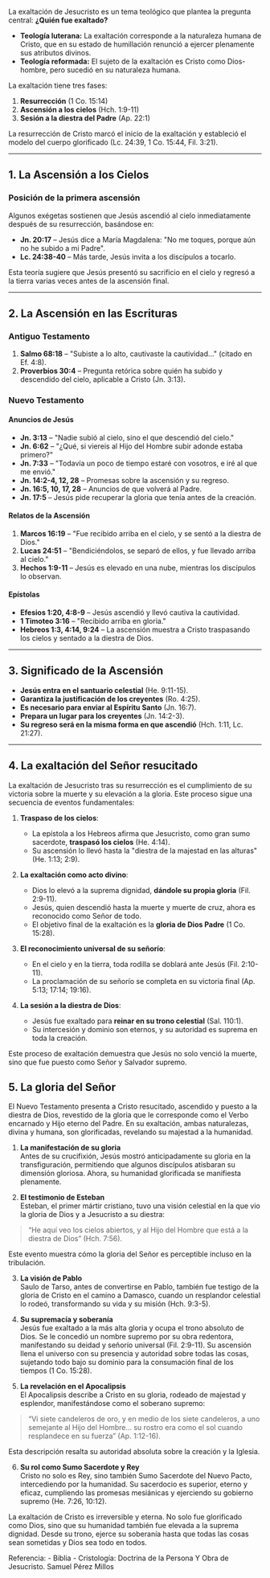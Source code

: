 
La exaltación de Jesucristo es un tema teológico que plantea la pregunta central: **¿Quién fue exaltado?**  
- **Teología luterana:** La exaltación corresponde a la naturaleza humana de Cristo, que en su estado de humillación renunció a ejercer plenamente sus atributos divinos.  
- **Teología reformada:** El sujeto de la exaltación es Cristo como Dios-hombre, pero sucedió en su naturaleza humana.

La exaltación tiene tres fases:  
1. **Resurrección** (1 Co. 15:14)  
2. **Ascensión a los cielos** (Hch. 1:9-11)  
3. **Sesión a la diestra del Padre** (Ap. 22:1)

La resurrección de Cristo marcó el inicio de la exaltación y estableció el modelo del cuerpo glorificado (Lc. 24:39, 1 Co. 15:44, Fil. 3:21).

---

## **1. La Ascensión a los Cielos**
### **Posición de la primera ascensión**
Algunos exégetas sostienen que Jesús ascendió al cielo inmediatamente después de su resurrección, basándose en:  
- **Jn. 20:17** – Jesús dice a María Magdalena: "No me toques, porque aún no he subido a mi Padre".  
- **Lc. 24:38-40** – Más tarde, Jesús invita a los discípulos a tocarlo.  

Esta teoría sugiere que Jesús presentó su sacrificio en el cielo y regresó a la tierra varias veces antes de la ascensión final.

---

## **2. La Ascensión en las Escrituras**
### **Antiguo Testamento**
1. **Salmo 68:18** – "Subiste a lo alto, cautivaste la cautividad..." (citado en Ef. 4:8).  
2. **Proverbios 30:4** – Pregunta retórica sobre quién ha subido y descendido del cielo, aplicable a Cristo (Jn. 3:13).

### **Nuevo Testamento**
#### **Anuncios de Jesús**
- **Jn. 3:13** – "Nadie subió al cielo, sino el que descendió del cielo."  
- **Jn. 6:62** – "¿Qué, si viereis al Hijo del Hombre subir adonde estaba primero?"  
- **Jn. 7:33** – "Todavía un poco de tiempo estaré con vosotros, e iré al que me envió."  
- **Jn. 14:2-4, 12, 28** – Promesas sobre la ascensión y su regreso.  
- **Jn. 16:5, 10, 17, 28** – Anuncios de que volverá al Padre.  
- **Jn. 17:5** – Jesús pide recuperar la gloria que tenía antes de la creación.

#### **Relatos de la Ascensión**
1. **Marcos 16:19** – "Fue recibido arriba en el cielo, y se sentó a la diestra de Dios."  
2. **Lucas 24:51** – "Bendiciéndolos, se separó de ellos, y fue llevado arriba al cielo."  
3. **Hechos 1:9-11** – Jesús es elevado en una nube, mientras los discípulos lo observan.  

#### **Epístolas**
- **Efesios 1:20, 4:8-9** – Jesús ascendió y llevó cautiva la cautividad.  
- **1 Timoteo 3:16** – "Recibido arriba en gloria."  
- **Hebreos 1:3, 4:14, 9:24** – La ascensión muestra a Cristo traspasando los cielos y sentado a la diestra de Dios.  

---

## **3. Significado de la Ascensión**
- **Jesús entra en el santuario celestial** (He. 9:11-15).  
- **Garantiza la justificación de los creyentes** (Ro. 4:25).  
- **Es necesario para enviar al Espíritu Santo** (Jn. 16:7).  
- **Prepara un lugar para los creyentes** (Jn. 14:2-3).  
- **Su regreso será en la misma forma en que ascendió** (Hch. 1:11, Lc. 21:27).  

---

## **4. La exaltación del Señor resucitado**  

La exaltación de Jesucristo tras su resurrección es el cumplimiento de su victoria sobre la muerte y su elevación a la gloria. Este proceso sigue una secuencia de eventos fundamentales:  

1. **Traspaso de los cielos**:  
   - La epístola a los Hebreos afirma que Jesucristo, como gran sumo sacerdote, **traspasó los cielos** (He. 4:14).  
   - Su ascensión lo llevó hasta la "diestra de la majestad en las alturas" (He. 1:13; 2:9).  

2. **La exaltación como acto divino**:  
   - Dios lo elevó a la suprema dignidad, **dándole su propia gloria** (Fil. 2:9-11).  
   - Jesús, quien descendió hasta la muerte y muerte de cruz, ahora es reconocido como Señor de todo.  
   - El objetivo final de la exaltación es la **gloria de Dios Padre** (1 Co. 15:28).  

3. **El reconocimiento universal de su señorío**:  
   - En el cielo y en la tierra, toda rodilla se doblará ante Jesús (Fil. 2:10-11).  
   - La proclamación de su señorío se completa en su victoria final (Ap. 5:13; 17:14; 19:16).  

4. **La sesión a la diestra de Dios**:  
   - Jesús fue exaltado para **reinar en su trono celestial** (Sal. 110:1).  
   - Su intercesión y dominio son eternos, y su autoridad es suprema en toda la creación.  

Este proceso de exaltación demuestra que Jesús no solo venció la muerte, sino que fue puesto como Señor y Salvador supremo.

## **5. La gloria del Señor**  

El Nuevo Testamento presenta a Cristo resucitado, ascendido y puesto a la diestra de Dios, revestido de la gloria que le corresponde como el Verbo encarnado y Hijo eterno del Padre. En su exaltación, ambas naturalezas, divina y humana, son glorificadas, revelando su majestad a la humanidad.  
1. **La manifestación de su gloria**  
Antes de su crucifixión, Jesús mostró anticipadamente su gloria en la transfiguración, permitiendo que algunos discípulos atisbaran su dimensión gloriosa. Ahora, su humanidad glorificada se manifiesta plenamente.  

2. **El testimonio de Esteban**  
Esteban, el primer mártir cristiano, tuvo una visión celestial en la que vio la gloria de Dios y a Jesucristo a su diestra:  
> “He aquí veo los cielos abiertos, y al Hijo del Hombre que está a la diestra de Dios” (Hch. 7:56).  

Este evento muestra cómo la gloria del Señor es perceptible incluso en la tribulación.  

3. **La visión de Pablo**  
Saulo de Tarso, antes de convertirse en Pablo, también fue testigo de la gloria de Cristo en el camino a Damasco, cuando un resplandor celestial lo rodeó, transformando su vida y su misión (Hch. 9:3-5).  

4. **Su supremacía y soberanía**  
Jesús fue exaltado a la más alta gloria y ocupa el trono absoluto de Dios. Se le concedió un nombre supremo por su obra redentora, manifestando su deidad y señorío universal (Fil. 2:9-11). Su ascensión llena el universo con su presencia y autoridad sobre todas las cosas, sujetando todo bajo su dominio para la consumación final de los tiempos (1 Co. 15:28).  

5. **La revelación en el Apocalipsis**  
El Apocalipsis describe a Cristo en su gloria, rodeado de majestad y esplendor, manifestándose como el soberano supremo:  
> “Vi siete candeleros de oro, y en medio de los siete candeleros, a uno semejante al Hijo del Hombre… su rostro era como el sol cuando resplandece en su fuerza” (Ap. 1:12-16).  

Esta descripción resalta su autoridad absoluta sobre la creación y la Iglesia.  

6. **Su rol como Sumo Sacerdote y Rey**  
Cristo no solo es Rey, sino también Sumo Sacerdote del Nuevo Pacto, intercediendo por la humanidad. Su sacerdocio es superior, eterno y eficaz, cumpliendo las promesas mesiánicas y ejerciendo su gobierno supremo (He. 7:26, 10:12).  

La exaltación de Cristo es irreversible y eterna. No solo fue glorificado como Dios, sino que su humanidad también fue elevada a la suprema dignidad. Desde su trono, ejerce su soberanía hasta que todas las cosas sean sometidas y Dios sea todo en todos.

Referencia: - Biblia
            - Cristología: Doctrina de la Persona Y Obra de Jesucristo. Samuel Pérez Millos

